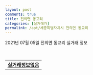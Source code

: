 ```yaml
---
layout: post
comments: true
title: 전의면 동교리
categories: [실거래가]
permalink: /apt/세종특별자치시 전의면 동교리
---
```


2021년 07월 05일 전의면 동교리 실거래 정보

<script type="text/javascript">
  google.charts.load('current', {'packages':['corechart']});
  google.charts.setOnLoadCallback(drawChart);

  function drawChart() {
    var data = google.visualization.arrayToDataTable([['거래일', '매매', '전월세', '전매'], ['20-07', 2, 0, 0], ['20-08', 1, 0, 0], ['20-09', 6, 1, 0], ['20-10', 3, 0, 0], ['20-11', 1, 2, 0], ['20-12', 4, 0, 0], ['21-01', 5, 2, 0], ['21-02', 0, 1, 0], ['21-03', 6, 3, 0], ['21-04', 3, 1, 0], ['21-05', 2, 2, 0], ['21-06', 2, 2, 0]]);

    var options = {
      title: '최근 유형별 거래량 추이',
      legend: { position: 'bottom' }
    };

    var chart = new google.visualization.LineChart(document.getElementById('columnchart_material'));
    chart.draw(data, (options));
  }
</script>

<div id="columnchart_material" style="width: 95%; margin-left: -35px; display: block"></div>
<br>
<table>
  <tr>
    <td colspan="4" style="font-weight: bold;"><a href="https://search.naver.com/search.naver?query=전의면 동교리 실거래정보없음">실거래정보없음</a></td>
  </tr>
    
</table>
    